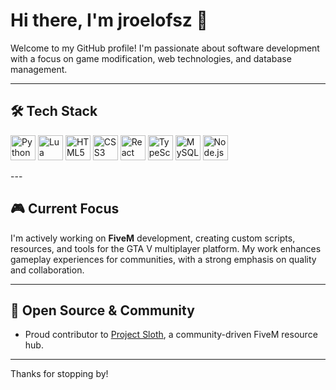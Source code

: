 # Hi there, I'm jroelofsz 👋

Welcome to my GitHub profile! I'm passionate about software development with a focus on game modification, web technologies, and database management.

---

## 🛠️ Tech Stack

<p>
  <img src="https://cdn.simpleicons.org/python/3776AB" alt="Python" width="40" height="40"/>
  <img src="https://cdn.simpleicons.org/lua/2C2D72" alt="Lua" width="40" height="40"/>
  <img src="https://cdn.simpleicons.org/html5/E34F26" alt="HTML5" width="40" height="40"/>
  <img src="https://cdn.simpleicons.org/css3/1572B6" alt="CSS3" width="40" height="40"/>
  <img src="https://cdn.simpleicons.org/react/61DAFB" alt="React" width="40" height="40"/>
  <img src="https://cdn.simpleicons.org/typescript/3178C6" alt="TypeScript" width="40" height="40"/>
  <img src="https://cdn.simpleicons.org/mysql/4479A1" alt="MySQL" width="40" height="40"/>
  <img src="https://cdn.simpleicons.org/node.js" alt="Node.js" width="40" height="40"/>
</p>
---

## 🎮 Current Focus

I'm actively working on **FiveM** development, creating custom scripts, resources, and tools for the GTA V multiplayer platform. My work enhances gameplay experiences for communities, with a strong emphasis on quality and collaboration.

---

## 🤝 Open Source & Community

- Proud contributor to [Project Sloth](https://github.com/project-sloth), a community-driven FiveM resource hub.


---

Thanks for stopping by!
